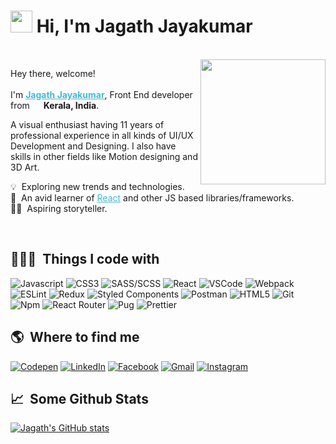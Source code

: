 # <img src="https://cdn.jsdelivr.net/gh/Th3Wall/assets-cdn/PersonalGithubReadme/HandGreet.gif" width="35px" />&nbsp;<b>Hi, I'm Jagath Jayakumar</b>
<br>

<img align="right" src="https://cdn.jsdelivr.net/gh/jagathgj/assets@95846301c60efcefdebd0112e938711aba541fb9/jj_logo.png" width="200"/>
<p aligh="left">
  <p>Hey there, welcome! </br></br>
  I'm <a style="color:#45b8d8" href="https://reactjs.org/" target="_blank"><u><b>Jagath Jayakumar</b></u></a>, Front End developer from <img src="https://cdn.jsdelivr.net/gh/jagathgj/assets@95846301c60efcefdebd0112e938711aba541fb9/Flag-of-India.svg" width="14px"/> <b>Kerala, India</b>.</p>
  
  A visual enthusiast having 11 years of professional experience in all kinds of UI/UX Development and Designing. I also have skills in other fields like Motion designing and 3D Art.
  	
  💡 &nbsp;Exploring new trends and technologies.\
  🌱 &nbsp;An avid learner of <a style="color:#45b8d8" href="https://reactjs.org/" target="_blank"><u>React</u></a> and other JS based libraries/frameworks.\
  ✍🏼 &nbsp;Aspiring storyteller.
</p>
<br>

<h2>👨🏻‍💻 &nbsp;Things I code with</h2>
<p>
  <img alt="Javascript" src="https://img.shields.io/badge/-JavaScript-F7DF1E?style=flat-square&logo=javascript&logoColor=black" />
  <img alt="CSS3" src="https://img.shields.io/badge/-CSS3-1572B6?style=flat-square&logo=visual%20studio%20code&logoColor=white" />
  <img alt="SASS/SCSS" src="https://img.shields.io/badge/-SASS/SCSS-CC6699?style=flat-square&logo=sass&logoColor=white" />
   <img alt="React" src="https://img.shields.io/badge/-React-45b8d8?style=flat-square&logo=react&logoColor=white" />
  <img alt="VSCode" src="https://img.shields.io/badge/-Visual_Studio_Code-0078D4?style=flat-square&logo=visual%20studio%20code&logoColor=white" />
  <img alt="Webpack" src="https://img.shields.io/badge/-Webpack-8DD6F9?style=flat-square&logo=webpack&logoColor=white" />
  <img alt="ESLint" src="https://img.shields.io/badge/-ESLint-4B32C3?style=flat-square&logo=eslint&logoColor=white" />
  <img alt="Redux" src="https://img.shields.io/badge/-Redux-764ABC?style=flat-square&logo=redux&logoColor=white" />
  <img alt="Styled Components" src="https://img.shields.io/badge/-Styled_Components-db7092?style=flat-square&logo=styled-components&logoColor=white" />
  <img alt="Postman" src="https://img.shields.io/badge/-Postman-FF6C37?style=flat-square&logo=postman&logoColor=white" />
  <img alt="HTML5" src="https://img.shields.io/badge/-HTML5-E34F26?style=flat-square&logo=html5&logoColor=white" />
  <img alt="Git" src="https://img.shields.io/badge/-Git-F05032?style=flat-square&logo=git&logoColor=white" />
  <img alt="Npm" src="https://img.shields.io/badge/-NPM-CB3837?style=flat-square&logo=npm&logoColor=white" />
  <img alt="React Router" src="https://img.shields.io/badge/-React_Router-CA4245?style=flat-square&logo=react-router&logoColor=white" />
  <img alt="Pug" src="https://img.shields.io/badge/-Pug-A86454?style=flat-square&logo=pug&logoColor=white" />
  <img alt="Prettier" src="https://img.shields.io/badge/-Prettier-F7B93E?style=flat-square&logo=prettier&logoColor=white" />
  
</p>

<h2>🌎 &nbsp;Where to find me</h2>
<p>
  <a href="https://codepen.io/jagathgj" target="_blank"><img alt="Codepen" src="https://img.shields.io/badge/-Codepen-000000?style=for-the-badge&logo=codepen&logoColor=white" /></a>
  <a href="https://www.linkedin.com/in/jagath-jayakumar-51458a26/" target="_blank"><img alt="LinkedIn" src="https://img.shields.io/badge/-Linkedin-%230077B5.svg?&style=for-the-badge&logo=linkedin&logoColor=white" /></a>
 <a href="https://www.facebook.com/thecodingartist" target="_blank"><img alt="Facebook" src="https://img.shields.io/badge/Facebook-1877F2?style=for-the-badge&logo=facebook&logoColor=white" /></a>
  <a href="mailto:jagath.gj@gmail.com" target="_blank"><img alt="Gmail" src="https://img.shields.io/badge/Gmail-D14836?style=for-the-badge&logo=gmail&logoColor=white" /></a>
  <a href="https://www.instagram.com/jagathjayakumar/" target="_blank"><img alt="Instagram" src="https://img.shields.io/badge/-Instagram-E4405F?style=for-the-badge&logo=instagram&logoColor=white" /></a>
</p>

<h2>📈 &nbsp;Some Github Stats</h2>
<span align="left">

[![Jagath's GitHub stats](https://github-readme-stats.vercel.app/api?username=jagathgj)](https://github.com/jagathgj/github-readme-stats)

</span>
